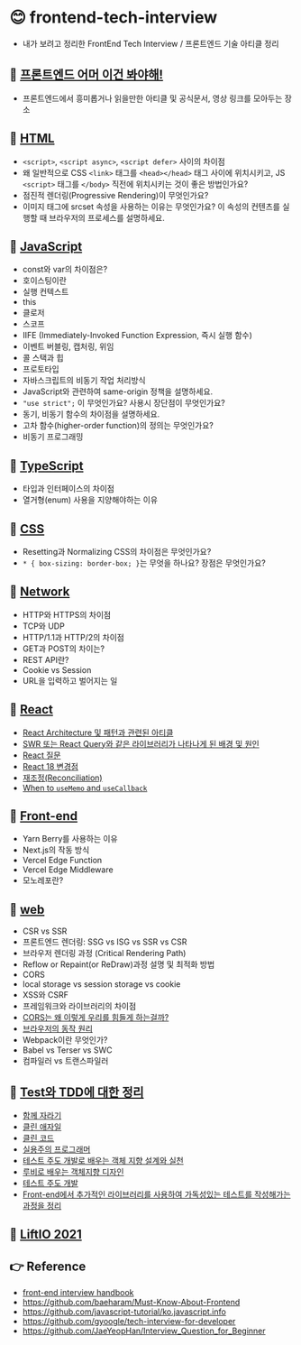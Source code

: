 # 😊 frontend-tech-interview
- 내가 보려고 정리한 FrontEnd Tech Interview / 프론트엔드 기술 아티클 정리

## 🍭 [프론트엔드 어머 이건 봐야해!](https://github.com/saseungmin/frontend-tech-interview/tree/main/article)
- 프론트엔드에서 흥미롭거나 읽을만한 아티클 및 공식문서, 영상 링크를 모아두는 장소

## 🍭 [HTML](https://github.com/saseungmin/frontend-tech-interview/tree/main/html)
- `<script>`, `<script async>`, `<script defer>` 사이의 차이점
- 왜 일반적으로 CSS `<link>` 태그를 `<head></head>` 태그 사이에 위치시키고, JS `<script>` 태그를 `</body>` 직전에 위치시키는 것이 좋은 방법인가요?
- 점진적 렌더링(Progressive Rendering)이 무엇인가요?
- 이미지 태그에 srcset 속성을 사용하는 이유는 무엇인가요? 이 속성의 컨텐츠를 실행할 때 브라우저의 프로세스를 설명하세요.

## 🍭 [JavaScript](https://github.com/saseungmin/frontend-tech-interview/tree/main/javascript)
- const와 var의 차이점은?
- 호이스팅이란
- 실행 컨텍스트
- this
- 클로저
- 스코프
- IIFE (Immediately-Invoked Function Expression, 즉시 실행 함수)
- 이벤트 버블링, 캡처링, 위임
- 콜 스택과 힙
- 프로토타입
- 자바스크립트의 비동기 작업 처리방식
- JavaScript와 관련하여 same-origin 정책을 설명하세요.
- `"use strict";` 이 무엇인가요? 사용시 장단점이 무엇인가요?
- 동기, 비동기 함수의 차이점을 설명하세요.
- 고차 함수(higher-order function)의 정의는 무엇인가요?
- 비동기 프로그래밍

## 🍭 [TypeScript](https://github.com/saseungmin/frontend-tech-interview/tree/main/typescript)
- 타입과 인터페이스의 차이점
- 열거형(enum) 사용을 지양해야하는 이유

## 🍭 [CSS](https://github.com/saseungmin/frontend-tech-interview/tree/main/css)
- Resetting과 Normalizing CSS의 차이점은 무엇인가요?
- `* { box-sizing: border-box; }`는 무엇을 하나요? 장점은 무엇인가요?

## 🍭 [Network](https://github.com/saseungmin/frontend-tech-interview/tree/main/network)
- HTTP와 HTTPS의 차이점
- TCP와 UDP
- HTTP/1.1과 HTTP/2의 차이점
- GET과 POST의 차이는?
- REST API란?
- Cookie vs Session
- URL을 입력하고 벌어지는 일

## 🍭 [React](https://github.com/saseungmin/frontend-tech-interview/tree/main/react)
- [React Architecture 및 패턴과 관련된 아티클](https://github.com/saseungmin/frontend-tech-interview/tree/main/react/React%20Clean%20Architecture)
- [SWR 또는 React Query와 같은 라이브러리가 나타나게 된 배경 및 원인](https://github.com/saseungmin/frontend-tech-interview/tree/main/react/redux%20vs%20react-query)
- [React 질문](https://github.com/saseungmin/frontend-tech-interview/tree/main/react/question)
- [React 18 변경점](https://github.com/saseungmin/frontend-tech-interview/tree/main/react/react-18)
- [재조정(Reconciliation)](https://github.com/saseungmin/frontend-tech-interview/blob/main/react/reconciliation.md)
- [When to `useMemo` and `useCallback`](https://github.com/saseungmin/frontend-tech-interview/blob/main/react/when-to-useMemo-and-useCallback.md)

## 🍭 [Front-end](https://github.com/saseungmin/frontend-tech-interview/tree/main/front-end)
- Yarn Berry를 사용하는 이유
- Next.js의 작동 방식
- Vercel Edge Function
- Vercel Edge Middleware
- 모노레포란?

## 🍭 [web](https://github.com/saseungmin/frontend-tech-interview/tree/main/web)
- CSR vs SSR
- 프론트엔드 렌더링: SSG vs ISG vs SSR vs CSR
- 브라우저 렌더링 과정 (Critical Rendering Path)
- Reflow or Repaint(or ReDraw)과정 설명 및 최적화 방법
- CORS
- local storage vs session storage vs cookie
- XSS와 CSRF
- 프레임워크와 라이브러리의 차이점
- [CORS는 왜 이렇게 우리를 힘들게 하는걸까?](https://github.com/saseungmin/frontend-tech-interview/tree/main/web/cors)
- [브라우저의 동작 원리](https://github.com/saseungmin/frontend-tech-interview/tree/main/web/%EB%B8%8C%EB%9D%BC%EC%9A%B0%EC%A0%80%EC%9D%98%20%EB%8F%99%EC%9E%91%20%EC%9B%90%EB%A6%AC)
- Webpack이란 무엇인가?
- Babel vs Terser vs SWC
- 컴파일러 vs 트랜스파일러

## 🍭 [Test와 TDD에 대한 정리](https://github.com/saseungmin/frontend-tech-interview/tree/main/TestAndTDD)
- [함께 자라기](https://github.com/saseungmin/frontend-tech-interview/blob/main/TestAndTDD/%ED%95%A8%EA%BB%98%EC%9E%90%EB%9D%BC%EA%B8%B0.md)
- [클린 애자일](https://github.com/saseungmin/frontend-tech-interview/blob/main/TestAndTDD/clean-agile.md)
- [클린 코드](https://github.com/saseungmin/frontend-tech-interview/blob/main/TestAndTDD/clean-code.md)
- [실용주의 프로그래머](https://github.com/saseungmin/frontend-tech-interview/blob/main/TestAndTDD/pragmatic-programmer.md)
- [테스트 주도 개발로 배우는 객체 지향 설계와 실천](https://github.com/saseungmin/frontend-tech-interview/blob/main/TestAndTDD/growing-object-oriented-software-guided-by-tests.md)
- [루비로 배우는 객체지향 디자인](https://github.com/saseungmin/frontend-tech-interview/blob/main/TestAndTDD/design-in-ruby.md)
- [테스트 주도 개발](https://github.com/saseungmin/frontend-tech-interview/blob/main/TestAndTDD/test-driven-development.md)
- [Front-end에서 추가적인 라이브러리를 사용하여 가독성있는 테스트를 작성해가는 과정을 정리](https://github.com/saseungmin/frontend-tech-interview/tree/main/TestAndTDD/front-end-test)

## 🍭 [LiftIO 2021](https://github.com/saseungmin/frontend-tech-interview/tree/main/liftIO-2021)


## 👉 Reference
- [front-end interview handbook](https://github.com/yangshun/front-end-interview-handbook)
- https://github.com/baeharam/Must-Know-About-Frontend
- https://github.com/javascript-tutorial/ko.javascript.info
- https://github.com/gyoogle/tech-interview-for-developer
- https://github.com/JaeYeopHan/Interview_Question_for_Beginner
